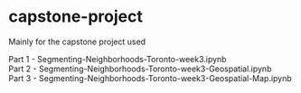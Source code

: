 # capstone-project
Mainly for the capstone project used <br>

Part 1 - Segmenting-Neighborhoods-Toronto-week3.ipynb <br>
Part 2 - Segmenting-Neighborhoods-Toronto-week3-Geospatial.ipynb <br>
Part 3 - Segmenting-Neighborhoods-Toronto-week3-Geospatial-Map.ipynb 
